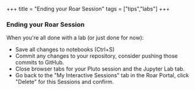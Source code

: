 +++
title = "Ending your Roar Session"
tags = ["tips","labs"]
+++

### Ending your Roar Session

When you're all done with a lab (or just done for now):
- Save all changes to notebooks (Ctrl+S)
- Commit any changes to your repository, consider pushing those commits to GitHub.
- Close browser tabs for your Pluto session and the Jupyter Lab tab.  
- Go back to the "My Interactive Sessions" tab in the Roar Portal, click "Delete" for this Sessions and confirm.
